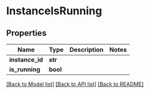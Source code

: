 # InstanceIsRunning

## Properties
Name | Type | Description | Notes
------------ | ------------- | ------------- | -------------
**instance_id** | **str** |  | 
**is_running** | **bool** |  | 

[[Back to Model list]](../README.md#documentation-for-models) [[Back to API list]](../README.md#documentation-for-api-endpoints) [[Back to README]](../README.md)



